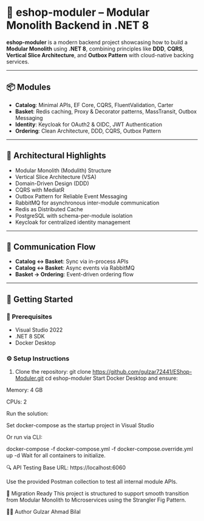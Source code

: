 # 🛒 eshop-moduler – Modular Monolith Backend in .NET 8

**eshop-moduler** is a modern backend project showcasing how to build a **Modular Monolith** using **.NET 8**, combining principles like **DDD**, **CQRS**, **Vertical Slice Architecture**, and **Outbox Pattern** with cloud-native backing services.

---

## 📦 Modules

- **Catalog**: Minimal APIs, EF Core, CQRS, FluentValidation, Carter
- **Basket**: Redis caching, Proxy & Decorator patterns, MassTransit, Outbox Messaging
- **Identity**: Keycloak for OAuth2 & OIDC, JWT Authentication
- **Ordering**: Clean Architecture, DDD, CQRS, Outbox Pattern

---

## 🧱 Architectural Highlights

- Modular Monolith (Modulith) Structure
- Vertical Slice Architecture (VSA)
- Domain-Driven Design (DDD)
- CQRS with MediatR
- Outbox Pattern for Reliable Event Messaging
- RabbitMQ for asynchronous inter-module communication
- Redis as Distributed Cache
- PostgreSQL with schema-per-module isolation
- Keycloak for centralized identity management

---

## 🔁 Communication Flow

- **Catalog ↔ Basket**: Sync via in-process APIs
- **Catalog ↔ Basket**: Async events via RabbitMQ
- **Basket → Ordering**: Event-driven ordering flow

---

## 🚀 Getting Started

### 🔧 Prerequisites

- Visual Studio 2022
- .NET 8 SDK
- Docker Desktop

### ⚙️ Setup Instructions

1. Clone the repository:
   git clone https://github.com/gulzar72441/EShop-Moduler.git
   cd eshop-moduler
Start Docker Desktop and ensure:

Memory: 4 GB

CPUs: 2

Run the solution:

Set docker-compose as the startup project in Visual Studio

Or run via CLI:

docker-compose -f docker-compose.yml -f docker-compose.override.yml up -d
Wait for all containers to initialize.

🔍 API Testing
Base URL: https://localhost:6060

Use the provided Postman collection to test all internal module APIs.

🔄 Migration Ready
This project is structured to support smooth transition from Modular Monolith to Microservices using the Strangler Fig Pattern.

👨‍💻 Author
Gulzar Ahmad Bilal